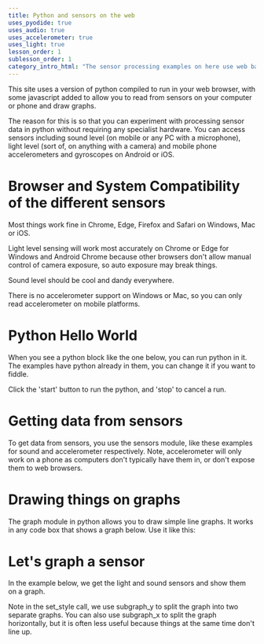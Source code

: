 ```yaml
---
title: Python and sensors on the web
uses_pyodide: true
uses_audio: true
uses_accelerometer: true
uses_light: true 
lesson_order: 1
sublesson_order: 1
category_intro_html: "The sensor processing examples on here use web based python scripts. These run in your web browser thanks to the [pyodide project](https://pyodide.org/). In this section we will discuss this stuff, the coursework, and how you should use web python in your coursework."
---
```


This site uses a version of python compiled to run in your web browser, with some javascript added to allow you to read from sensors on your computer or phone and draw graphs. 

The reason for this is so that you can experiment with processing sensor data in python without requiring any specialist hardware. You can access sensors including sound level (on mobile or any PC with a microphone), light level (sort of, on anything with a camera) and mobile phone accelerometers and gyroscopes on Android or iOS.

# Browser and System Compatibility of the different sensors

Most things work fine in Chrome, Edge, Firefox and Safari on Windows, Mac or iOS.

Light level sensing will work most accurately on Chrome or Edge for Windows and Android Chrome because other
browsers don't allow manual control of camera exposure, so 
auto exposure may break things.

Sound level should be cool and dandy everywhere.

There is no accelerometer support on Windows or Mac, so you can only read accelerometer on mobile platforms.

# Python Hello World

When you see a python block like the one below, you can run python in it. The examples have python already in them, you can change it if you want to fiddle.

Click the 'start' button to run the python, and 'stop' to cancel a run.

<script>
makePyodideBox({
    codeString:`
# change the code below and click start to run
print ("hello web python")
`  ,hasConsole:true,showCode:true,editable:true,caption:"Hello world in python"})
</script>

# Getting data from sensors
To get data from sensors, you use the sensors module, like these examples for sound and accelerometer respectively. Note, accelerometer will only work on a phone as computers don't typically have them in, or don't expose them to web browsers. 

<script>
makePyodideBox({
    codeString:`
# we use time.sleep for delay
import time    
# load the sensors module
import sensors
while True:
    sound_level=sensors.sound.get_level()
    print(sound_level)
    time.sleep(0.1)
`  ,hasConsole:true,showCode:true,editable:true,caption:"Read sound sensor in python"})
</script>

<script>
makePyodideBox({
    codeString:`
# we use time.sleep for delay
import time    
# load the sensors module
import sensors
while True:
    # get xyz values of acceleration
    # can also use sensors.accel.get_magnitude()
    # to get the overall magnitude of acceleration
    (x,y,z)=sensors.accel.get_xyz()
    print(x,y,z,sep=',')
    time.sleep(0.1)
`  ,hasConsole:true,showCode:true,editable:true,caption:"Read smartphone accelerometer sensor in python"})
</script>

# Drawing things on graphs
The graph module in python allows you to draw simple line graphs. It works in any code box that shows a graph below. Use it like this:

<script>
makePyodideBox({
    codeString:`
# we use time.sleep for delay
import time    
# load the graphing module
import graphs
c=0
graphs.set_style("Straight","rgb(255,255,0)",-1,1)
graphs.set_style("Squared","rgb(0,255,0)",-1,1)
graphs.set_style("Cubed","blue",-1,1) 
while True:
    c=c+0.01
    if c>1:
        c=-1    
    graphs.on_value("Straight",c)
    graphs.on_value("Squared",c*c)
    graphs.on_value("Cubed",c*c*c)
    time.sleep(0.01)
`  ,hasConsole:true,hasGraph:true,showCode:true,editable:true,caption:"Show values on a graph in python"})
</script>

# Let's graph a sensor

In the example below, we get the light and sound sensors and show them on a graph.

Note in the set_style call, we use subgraph_y to split the graph into two separate graphs. You can also use subgraph_x
to split the graph horizontally, but it is often less useful because things at the same time don't line up.

<script>
makePyodideBox({
    codeString:`
# we use time.sleep for delay
import time    
# load the graphing module and sensors 
import graphs
import sensors
graphs.set_style("sound","rgb(255,255,0)",0,1,subgraph_y=0)
graphs.set_style("light","rgb(0,255,0)",0,1,subgraph_y=1)
while True:
    sound_level=sensors.sound.get_level()
    light_level=sensors.light.get_level()
    print(sound_level,light_level,sep=",")
    graphs.on_value("light",light_level)
    graphs.on_value("sound",sound_level)
    time.sleep(0.1)
`  ,hasConsole:true,hasGraph:true,showCode:true,editable:true,caption:"Show light and sound on a graph"})
</script>

